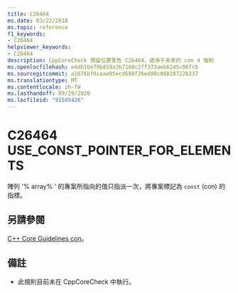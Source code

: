 ```yaml
---
title: C26464
ms.date: 03/22/2018
ms.topic: reference
f1_keywords:
- C26464
helpviewer_keywords:
- C26464
description: CppCoreCheck 預留位置警告 C26464，適用于未來的 con 4 強制
ms.openlocfilehash: e4db16e79b859a3b7108c2ff373aeb6245c06fc6
ms.sourcegitcommit: a1676bf6caae05ecd698f26ed80c08828722b237
ms.translationtype: MT
ms.contentlocale: zh-TW
ms.lasthandoff: 09/29/2020
ms.locfileid: "91505426"
---
```

# <a name="c26464-use_const_pointer_for_elements"></a>C26464 USE_CONST_POINTER_FOR_ELEMENTS

陣列 '% array% ' 的專案所指向的值只指派一次，將專案標記為 `const` (con) 的指標。

## <a name="see-also"></a>另請參閱

[C++ Core Guidelines con](https://github.com/isocpp/CppCoreGuidelines/blob/master/CppCoreGuidelines.md#con4-use-const-to-define-objects-with-values-that-do-not-change-after-construction)。

## <a name="remarks"></a>備註

- 此規則目前未在 CppCoreCheck 中執行。
